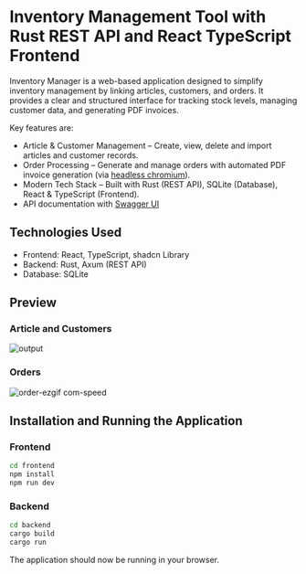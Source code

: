 # Inventory Management Tool with Rust REST API and React TypeScript Frontend

Inventory Manager is a web-based application designed to simplify inventory management by linking articles, customers, and orders. It provides a clear and structured interface for tracking stock levels, 
managing customer data, and generating PDF invoices. 

Key features are:

* Article & Customer Management – Create, view, delete and import articles and customer records.
* Order Processing – Generate and manage orders with automated PDF invoice generation (via [headless chromium](https://github.com/rust-headless-chrome/rust-headless-chrome)).
* Modern Tech Stack – Built with Rust (REST API), SQLite (Database), React & TypeScript (Frontend).
* API documentation with [Swagger UI](https://swagger.io/tools/swagger-ui/)
  
## Technologies Used
- Frontend: React, TypeScript, shadcn Library
- Backend: Rust, Axum (REST API)
- Database: SQLite

## Preview
### Article and Customers
![output](https://github.com/user-attachments/assets/71478ac1-54ac-4c2a-bbb3-d66764ae643e)

### Orders
![order-ezgif com-speed](https://github.com/user-attachments/assets/2ff2b8a1-cc0b-438c-b78c-749f0d97f9db)


## Installation and Running the Application

### Frontend
```bash
cd frontend
npm install
npm run dev 
```

### Backend
```bash
cd backend
cargo build
cargo run
```

The application should now be running in your browser.
